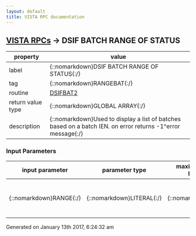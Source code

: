 ```yaml
---
layout: default
title: VISTA RPC documentation
---
```




## [VISTA RPCs](TableOfContent.md) &#8594; DSIF BATCH RANGE OF STATUS 

 property | value 
--- | --- 
 label | {::nomarkdown}DSIF BATCH RANGE OF STATUS{:/}
 tag | {::nomarkdown}RANGEBAT{:/}
 routine | [DSIFBAT2](http://code.osehra.org/dox/Routine_DSIFBAT2_source.html)
 return value type | {::nomarkdown}GLOBAL ARRAY{:/}
 description | {::nomarkdown}Used to display a list of batches based on a batch IEN. on error returns -1^error message{:/}

### Input Parameters

| input parameter | parameter type | maximum data length | required | description | 
| --- | --- | --- | --- | --- | 
| {::nomarkdown}RANGE{:/} | {::nomarkdown}LITERAL{:/} | {::nomarkdown}99{:/} | {::nomarkdown}true{:/} | {::nomarkdown}Input range of batch numbers in the format of n-nnn (or a single batch) {:/} | 




 Generated on January 13th 2017, 6:24:32 am